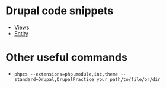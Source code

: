 # Drupal code snippets

 - [Views](views.md)
 - [Entity](entity.md)

# Other useful commands
 - `phpcs --extensions=php,module,inc,theme --standard=Drupal,DrupalPractice your_path/to/file/or/dir`
